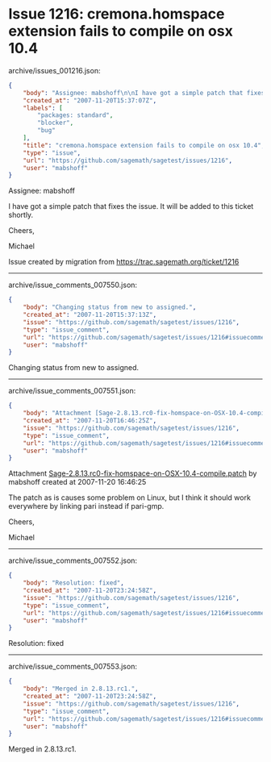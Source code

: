 # Issue 1216: cremona.homspace extension fails to compile on osx 10.4

archive/issues_001216.json:
```json
{
    "body": "Assignee: mabshoff\n\nI have got a simple patch that fixes the issue. It will be added to this ticket shortly.\n\nCheers,\n\nMichael\n\nIssue created by migration from https://trac.sagemath.org/ticket/1216\n\n",
    "created_at": "2007-11-20T15:37:07Z",
    "labels": [
        "packages: standard",
        "blocker",
        "bug"
    ],
    "title": "cremona.homspace extension fails to compile on osx 10.4",
    "type": "issue",
    "url": "https://github.com/sagemath/sagetest/issues/1216",
    "user": "mabshoff"
}
```
Assignee: mabshoff

I have got a simple patch that fixes the issue. It will be added to this ticket shortly.

Cheers,

Michael

Issue created by migration from https://trac.sagemath.org/ticket/1216





---

archive/issue_comments_007550.json:
```json
{
    "body": "Changing status from new to assigned.",
    "created_at": "2007-11-20T15:37:13Z",
    "issue": "https://github.com/sagemath/sagetest/issues/1216",
    "type": "issue_comment",
    "url": "https://github.com/sagemath/sagetest/issues/1216#issuecomment-7550",
    "user": "mabshoff"
}
```

Changing status from new to assigned.



---

archive/issue_comments_007551.json:
```json
{
    "body": "Attachment [Sage-2.8.13.rc0-fix-homspace-on-OSX-10.4-compile.patch](tarball://root/attachments/some-uuid/ticket1216/Sage-2.8.13.rc0-fix-homspace-on-OSX-10.4-compile.patch) by mabshoff created at 2007-11-20 16:46:25\n\nThe patch as is causes some problem on Linux, but I think it should work everywhere by linking pari instead if pari-gmp.\n\nCheers,\n\nMichael",
    "created_at": "2007-11-20T16:46:25Z",
    "issue": "https://github.com/sagemath/sagetest/issues/1216",
    "type": "issue_comment",
    "url": "https://github.com/sagemath/sagetest/issues/1216#issuecomment-7551",
    "user": "mabshoff"
}
```

Attachment [Sage-2.8.13.rc0-fix-homspace-on-OSX-10.4-compile.patch](tarball://root/attachments/some-uuid/ticket1216/Sage-2.8.13.rc0-fix-homspace-on-OSX-10.4-compile.patch) by mabshoff created at 2007-11-20 16:46:25

The patch as is causes some problem on Linux, but I think it should work everywhere by linking pari instead if pari-gmp.

Cheers,

Michael



---

archive/issue_comments_007552.json:
```json
{
    "body": "Resolution: fixed",
    "created_at": "2007-11-20T23:24:58Z",
    "issue": "https://github.com/sagemath/sagetest/issues/1216",
    "type": "issue_comment",
    "url": "https://github.com/sagemath/sagetest/issues/1216#issuecomment-7552",
    "user": "mabshoff"
}
```

Resolution: fixed



---

archive/issue_comments_007553.json:
```json
{
    "body": "Merged in 2.8.13.rc1.",
    "created_at": "2007-11-20T23:24:58Z",
    "issue": "https://github.com/sagemath/sagetest/issues/1216",
    "type": "issue_comment",
    "url": "https://github.com/sagemath/sagetest/issues/1216#issuecomment-7553",
    "user": "mabshoff"
}
```

Merged in 2.8.13.rc1.

